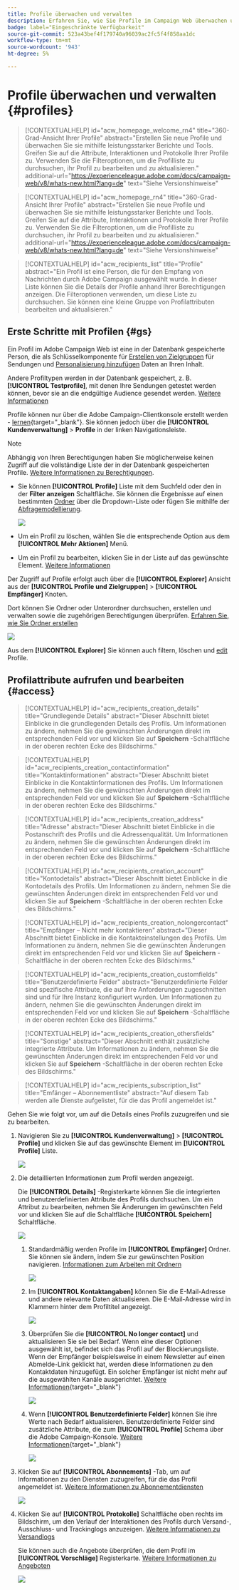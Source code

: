 ```yaml
---
title: Profile überwachen und verwalten
description: Erfahren Sie, wie Sie Profile im Campaign Web überwachen und verwalten.
badge: label="Eingeschränkte Verfügbarkeit"
source-git-commit: 523a43bef4f179740a96039ac2fc5f4f858aa1dc
workflow-type: tm+mt
source-wordcount: '943'
ht-degree: 5%

---
```


# Profile überwachen und verwalten {#profiles}

>[!CONTEXTUALHELP]
>id="acw_homepage_welcome_rn4"
>title="360-Grad-Ansicht Ihrer Profile"
>abstract="Erstellen Sie neue Profile und überwachen Sie sie mithilfe leistungsstarker Berichte und Tools. Greifen Sie auf die Attribute, Interaktionen und Protokolle Ihrer Profile zu. Verwenden Sie die Filteroptionen, um die Profilliste zu durchsuchen, ihr Profil zu bearbeiten und zu aktualisieren."
>additional-url="https://experienceleague.adobe.com/docs/campaign-web/v8/whats-new.html?lang=de" text="Siehe Versionshinweise"

<!--TO REMOVE BELOW-->
>[!CONTEXTUALHELP]
>id="acw_homepage_rn4"
>title="360-Grad-Ansicht Ihrer Profile"
>abstract="Erstellen Sie neue Profile und überwachen Sie sie mithilfe leistungsstarker Berichte und Tools. Greifen Sie auf die Attribute, Interaktionen und Protokolle Ihrer Profile zu. Verwenden Sie die Filteroptionen, um die Profilliste zu durchsuchen, ihr Profil zu bearbeiten und zu aktualisieren."
>additional-url="https://experienceleague.adobe.com/docs/campaign-web/v8/whats-new.html?lang=de" text="Siehe Versionshinweise"

<!--TO REMOVE ABOVE-->


>[!CONTEXTUALHELP]
>id="acw_recipients_list"
>title="Profile"
>abstract="Ein Profil ist eine Person, die für den Empfang von Nachrichten durch Adobe Campaign ausgewählt wurde. In dieser Liste können Sie die Details der Profile anhand Ihrer Berechtigungen anzeigen. Die Filteroptionen verwenden, um diese Liste zu durchsuchen. Sie können eine kleine Gruppe von Profilattributen bearbeiten und aktualisieren."

## Erste Schritte mit Profilen {#gs}

Ein Profil im Adobe Campaign Web ist eine in der Datenbank gespeicherte Person, die als Schlüsselkomponente für [Erstellen von Zielgruppen](create-audience.md) für Sendungen und [Personalisierung hinzufügen](../personalization/personalize.md) Daten an Ihren Inhalt.

Andere Profiltypen werden in der Datenbank gespeichert, z. B. **[!UICONTROL Testprofile]**, mit denen Ihre Sendungen getestet werden können, bevor sie an die endgültige Audience gesendet werden. [Weitere Informationen](test-profiles.md)

Profile können nur über die Adobe Campaign-Clientkonsole erstellt werden - [lernen](https://experienceleague.adobe.com/docs/campaign/campaign-v8/audience/add-profiles/create-profiles.html){target="_blank"}. Sie können jedoch über die **[!UICONTROL Kundenverwaltung]** > **Profile** in der linken Navigationsleiste.

>[!NOTE]
>
>Abhängig von Ihren Berechtigungen haben Sie möglicherweise keinen Zugriff auf die vollständige Liste der in der Datenbank gespeicherten Profile. [Weitere Informationen zu Berechtigungen](../get-started/permissions.md).

* Sie können **[!UICONTROL Profile]** Liste mit dem Suchfeld oder den in der **Filter anzeigen** Schaltfläche. Sie können die Ergebnisse auf einen bestimmten [Ordner](../get-started/permissions.md#folders) über die Dropdown-Liste oder fügen Sie mithilfe der [Abfragemodellierung](../query/query-modeler-overview.md).

  ![](assets/profiles-list-filters.png)

* Um ein Profil zu löschen, wählen Sie die entsprechende Option aus dem **[!UICONTROL Mehr Aktionen]** Menü.

* Um ein Profil zu bearbeiten, klicken Sie in der Liste auf das gewünschte Element. [Weitere Informationen](#access)

Der Zugriff auf Profile erfolgt auch über die **[!UICONTROL Explorer]** Ansicht aus der **[!UICONTROL Profile und Zielgruppen]** > **[!UICONTROL Empfänger]** Knoten.

Dort können Sie Ordner oder Unterordner durchsuchen, erstellen und verwalten sowie die zugehörigen Berechtigungen überprüfen. [Erfahren Sie, wie Sie Ordner erstellen](../get-started/permissions.md#folders)

![](assets/profiles-explorer-folder.png)

Aus dem **[!UICONTROL Explorer]** Sie können auch filtern, löschen und [edit](#access) Profile.

## Profilattribute aufrufen und bearbeiten {#access}

>[!CONTEXTUALHELP]
>id="acw_recipients_creation_details"
>title="Grundlegende Details"
>abstract="Dieser Abschnitt bietet Einblicke in die grundlegenden Details des Profils. Um Informationen zu ändern, nehmen Sie die gewünschten Änderungen direkt im entsprechenden Feld vor und klicken Sie auf **Speichern** -Schaltfläche in der oberen rechten Ecke des Bildschirms."

>[!CONTEXTUALHELP]
>id="acw_recipients_creation_contactinformation"
>title="Kontaktinformationen"
>abstract="Dieser Abschnitt bietet Einblicke in die Kontaktinformationen des Profils. Um Informationen zu ändern, nehmen Sie die gewünschten Änderungen direkt im entsprechenden Feld vor und klicken Sie auf **Speichern** -Schaltfläche in der oberen rechten Ecke des Bildschirms."

>[!CONTEXTUALHELP]
>id="acw_recipients_creation_address"
>title="Adresse"
>abstract="Dieser Abschnitt bietet Einblicke in die Postanschrift des Profils und die Adressenqualität. Um Informationen zu ändern, nehmen Sie die gewünschten Änderungen direkt im entsprechenden Feld vor und klicken Sie auf **Speichern** -Schaltfläche in der oberen rechten Ecke des Bildschirms."

>[!CONTEXTUALHELP]
>id="acw_recipients_creation_account"
>title="Kontodetails"
>abstract="Dieser Abschnitt bietet Einblicke in die Kontodetails des Profils. Um Informationen zu ändern, nehmen Sie die gewünschten Änderungen direkt im entsprechenden Feld vor und klicken Sie auf **Speichern** -Schaltfläche in der oberen rechten Ecke des Bildschirms."

>[!CONTEXTUALHELP]
>id="acw_recipients_creation_nolongercontact"
>title="Empfänger – Nicht mehr kontaktieren"
>abstract="Dieser Abschnitt bietet Einblicke in die Kontakteinstellungen des Profils. Um Informationen zu ändern, nehmen Sie die gewünschten Änderungen direkt im entsprechenden Feld vor und klicken Sie auf **Speichern** -Schaltfläche in der oberen rechten Ecke des Bildschirms."

>[!CONTEXTUALHELP]
>id="acw_recipients_creation_customfields"
>title="Benutzerdefinierte Felder"
>abstract="Benutzerdefinierte Felder sind spezifische Attribute, die auf Ihre Anforderungen zugeschnitten sind und für Ihre Instanz konfiguriert wurden. Um Informationen zu ändern, nehmen Sie die gewünschten Änderungen direkt im entsprechenden Feld vor und klicken Sie auf **Speichern** -Schaltfläche in der oberen rechten Ecke des Bildschirms."

>[!CONTEXTUALHELP]
>id="acw_recipients_creation_othersfields"
>title="Sonstige"
>abstract="Dieser Abschnitt enthält zusätzliche integrierte Attribute. Um Informationen zu ändern, nehmen Sie die gewünschten Änderungen direkt im entsprechenden Feld vor und klicken Sie auf **Speichern** -Schaltfläche in der oberen rechten Ecke des Bildschirms."

>[!CONTEXTUALHELP]
>id="acw_recipients_subscription_list"
>title="Emfänger – Abonnementliste"
>abstract="Auf diesem Tab werden alle Dienste aufgelistet, für die das Profil angemeldet ist."

Gehen Sie wie folgt vor, um auf die Details eines Profils zuzugreifen und sie zu bearbeiten.

1. Navigieren Sie zu **[!UICONTROL Kundenverwaltung]** > **[!UICONTROL Profile]** und klicken Sie auf das gewünschte Element im **[!UICONTROL Profile]** Liste.

   ![](assets/profiles-list-select.png)

1. Die detaillierten Informationen zum Profil werden angezeigt.

   Die **[!UICONTROL Details]** -Registerkarte können Sie die integrierten und benutzerdefinierten Attribute des Profils durchsuchen. Um ein Attribut zu bearbeiten, nehmen Sie Änderungen im gewünschten Feld vor und klicken Sie auf die Schaltfläche **[!UICONTROL Speichern]** Schaltfläche.

   ![](assets/profile-details.png)

   1. Standardmäßig werden Profile im **[!UICONTROL Empfänger]** Ordner. Sie können sie ändern, indem Sie zur gewünschten Position navigieren. [Informationen zum Arbeiten mit Ordnern](../get-started/permissions.md#folders)

      ![](assets/profile-folder.png)

   1. Im **[!UICONTROL Kontaktangaben]** können Sie die E-Mail-Adresse und andere relevante Daten aktualisieren. Die E-Mail-Adresse wird in Klammern hinter dem Profiltitel angezeigt.

      ![](assets/profile-address.png)

   1. Überprüfen Sie die **[!UICONTROL No longer contact]** und aktualisieren Sie sie bei Bedarf. Wenn eine dieser Optionen ausgewählt ist, befindet sich das Profil auf der Blockierungsliste. Wenn der Empfänger beispielsweise in einem Newsletter auf einen Abmelde-Link geklickt hat, werden diese Informationen zu den Kontaktdaten hinzugefügt. Ein solcher Empfänger ist nicht mehr auf die ausgewählten Kanäle ausgerichtet. [Weitere Informationen](https://experienceleague.adobe.com/docs/campaign/campaign-v8/send/failures/quarantines.html){target="_blank"}

      ![](assets/profile-no-longer-contact.png)

   1. Wenn **[!UICONTROL Benutzerdefinierte Felder]** können Sie ihre Werte nach Bedarf aktualisieren. Benutzerdefinierte Felder sind zusätzliche Attribute, die zum **[!UICONTROL Profile]** Schema über die Adobe Campaign-Konsole. [Weitere Informationen](https://experienceleague.adobe.com/docs/campaign/campaign-v8/developer/shemas-forms/extend-schema.html){target="_blank"}

      ![](assets/profile-custom-fields.png)

1. Klicken Sie auf **[!UICONTROL Abonnements]** -Tab, um auf Informationen zu den Diensten zuzugreifen, für die das Profil angemeldet ist. [Weitere Informationen zu Abonnementdiensten](manage-services.md)

   ![](assets/profile-subscriptions.png)

1. Klicken Sie auf **[!UICONTROL Protokolle]** Schaltfläche oben rechts im Bildschirm, um den Verlauf der Interaktionen des Profils durch Versand-, Ausschluss- und Trackinglogs anzuzeigen. [Weitere Informationen zu Versandlogs](../monitor/delivery-logs.md)

   Sie können auch die Angebote überprüfen, die dem Profil im **[!UICONTROL Vorschläge]** Registerkarte. [Weitere Informationen zu Angeboten](../msg/offers.md)

   ![](assets/profile-logs.png)
